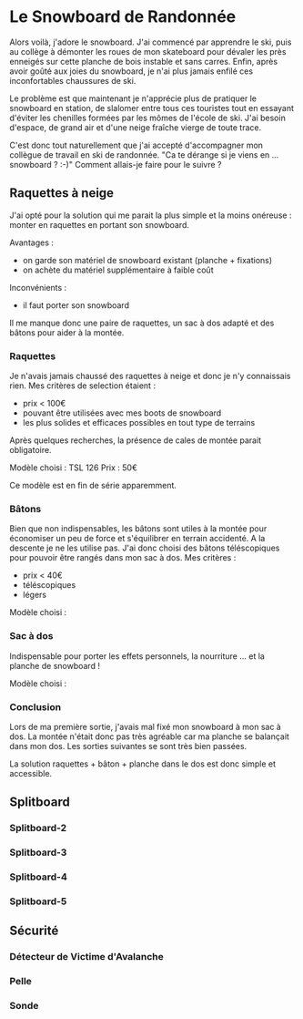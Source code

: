 # Le Snowboard de Randonnée

Alors voilà, j'adore le snowboard. J'ai commencé par apprendre le ski, puis au collège à démonter les roues de mon skateboard pour dévaler les près enneigés sur cette planche de bois instable et sans carres. Enfin, après avoir goûté aux joies du snowboard, je n'ai plus jamais enfilé ces inconfortables chaussures de ski.

Le problème est que maintenant je n'apprécie plus de pratiquer le snowboard en station, de slalomer entre tous ces touristes tout en essayant d'éviter les chenilles formées par les mômes de l'école de ski. J'ai besoin d'espace, de grand air et d'une neige fraîche vierge de toute trace.

C'est donc tout naturellement que j'ai accepté d'accompagner mon collègue de travail en ski de randonnée. "Ca te dérange si je viens en ... snowboard ? :-)" Comment allais-je faire pour le suivre ?

## Raquettes à neige

J'ai opté pour la solution qui me parait la plus simple et la moins onéreuse : monter en raquettes en portant son snowboard.

Avantages :

- on garde son matériel de snowboard existant (planche + fixations)
- on achète du matériel supplémentaire à faible coût

Inconvénients :

- il faut porter son snowboard

Il me manque donc une paire de raquettes, un sac à dos adapté et des bâtons pour aider à la montée.

### Raquettes

Je n'avais jamais chaussé des raquettes à neige et donc je n'y connaissais rien. Mes critères de selection étaient :

- prix < 100€
- pouvant être utilisées avec mes boots de snowboard
- les plus solides et efficaces possibles en tout type de terrains

Après quelques recherches, la présence de cales de montée parait obligatoire.

Modèle choisi : TSL 126
Prix : 50€

Ce modèle est en fin de série apparemment.

### Bâtons

Bien que non indispensables, les bâtons sont utiles à la montée pour économiser un peu de force et s'équilibrer en terrain accidenté. A la descente je ne les utilise pas. J'ai donc choisi des bâtons téléscopiques pour pouvoir être rangés dans mon sac à dos. Mes critères :

- prix < 40€
- téléscopiques
- légers

Modèle choisi :

### Sac à dos

Indispensable pour porter les effets personnels, la nourriture ... et la planche de snowboard !

Modèle choisi :

### Conclusion

Lors de ma première sortie, j'avais mal fixé mon snowboard à mon sac à dos. La montée n'était donc pas très agréable car ma planche se balançait dans mon dos. Les sorties suivantes se sont très bien passées.

La solution raquettes + bâton + planche dans le dos est donc simple et accessible.

## Splitboard

### Splitboard-2
### Splitboard-3
### Splitboard-4
### Splitboard-5

## Sécurité

### Détecteur de Victime d'Avalanche
### Pelle
### Sonde
